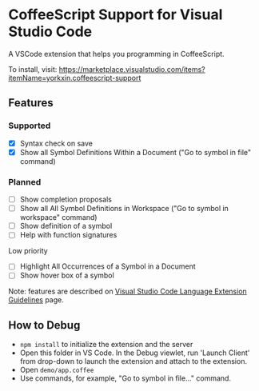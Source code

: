 # CoffeeScript Support for Visual Studio Code

A VSCode extension that helps you programming in CoffeeScript.

To install, visit: https://marketplace.visualstudio.com/items?itemName=yorkxin.coffeescript-support

## Features

### Supported

- [x] Syntax check on save
- [x] Show all Symbol Definitions Within a Document ("Go to symbol in file" command)

### Planned

- [ ] Show completion proposals
- [ ] Show all All Symbol Definitions in Workspace ("Go to symbol in workspace" command)
- [ ] Show definition of a symbol
- [ ] Help with function signatures

Low priority

- [ ] Highlight All Occurrences of a Symbol in a Document
- [ ] Show hover box of a symbol

Note: features are described on [Visual Studio Code Language Extension Guidelines](https://code.visualstudio.com/docs/extensionAPI/language-support) page.

## How to Debug

* `npm install` to initialize the extension and the server
* Open this folder in VS Code. In the Debug viewlet, run 'Launch Client' from drop-down to launch the extension and attach to the extension.
* Open `demo/app.coffee`
* Use commands, for example, "Go to symbol in file..." command.
